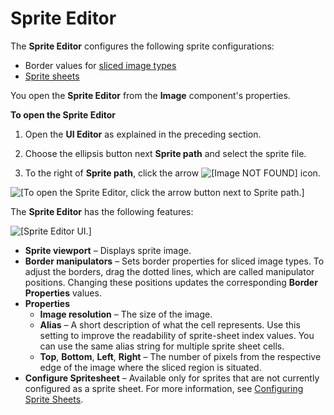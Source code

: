 # Sprite Editor<a name="ui-editor-sprite-editor"></a>

The **Sprite Editor** configures the following sprite configurations:
+ Border values for [sliced image types](ui-editor-component-9-sliced.md)
+ [Sprite sheets](ui-editor-component-sprite-sheets.md)

You open the **Sprite Editor** from the **Image** component's properties\. 

**To open the Sprite Editor**

1. Open the **UI Editor** as explained in the preceding section\.

1. Choose the ellipsis button next **Sprite path** and select the sprite file\.

1. To the right of **Sprite path**, click the arrow ![\[Image NOT FOUND\]](http://docs.aws.amazon.com/lumberyard/latest/userguide/images/ui-editor-components-button-1.png) icon\.

![\[To open the Sprite Editor, click the arrow button next to Sprite path.\]](http://docs.aws.amazon.com/lumberyard/latest/userguide/images/ui-editor-sprite-editor-1.png)

The **Sprite Editor** has the following features:

![\[Sprite Editor UI.\]](http://docs.aws.amazon.com/lumberyard/latest/userguide/images/ui-editor-sprite-editor-2.png)
+ **Sprite viewport** – Displays sprite image\.
+ **Border manipulators** – Sets border properties for sliced image types\. To adjust the borders, drag the dotted lines, which are called manipulator positions\. Changing these positions updates the corresponding **Border Properties** values\.
+ **Properties**
  + **Image resolution** – The size of the image\.
  + **Alias** – A short description of what the cell represents\. Use this setting to improve the readability of sprite\-sheet index values\. You can use the same alias string for multiple sprite sheet cells\.
  + **Top**, **Bottom**, **Left**, **Right** – The number of pixels from the respective edge of the image where the sliced region is situated\.
+ **Configure Spritesheet** – Available only for sprites that are not currently configured as a sprite sheet\. For more information, see [Configuring Sprite Sheets](ui-editor-component-sprite-sheets.md)\.